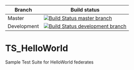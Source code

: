 | Branch | Build status |
| ------ | ------------ |
| Master | [![Build Status master branch](https://travis-ci.org/IVCTool/TS_HelloWorld.svg?branch=master)](https://travis-ci.org/IVCTool/TS_HelloWorld) |
| Development | [![Build Status development branch](https://travis-ci.org/IVCTool/TS_HelloWorld.svg?branch=development)](https://travis-ci.org/IVCTool/TS_HelloWorld) |

# TS_HelloWorld
Sample Test Suite for HelloWorld federates
